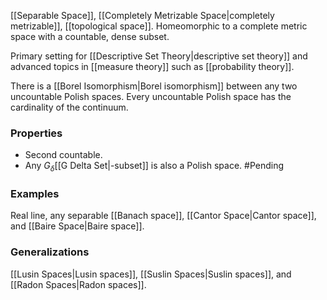 [[Separable Space]], [[Completely Metrizable Space|completely metrizable]], [[topological space]].
Homeomorphic to a complete metric space with a countable, dense subset.

Primary setting for [[Descriptive Set Theory|descriptive set theory]] and advanced topics in [[measure theory]] such as [[probability theory]].

There is a [[Borel Isomorphism|Borel isomorphism]] between any two uncountable Polish spaces.
Every uncountable Polish space has the cardinality of the continuum.

### Properties
- Second countable.
- Any $G_{\delta}$[[G Delta Set|-subset]] is also a Polish space.
#Pending
### Examples
Real line, any separable [[Banach space]], [[Cantor Space|Cantor space]], and [[Baire Space|Baire space]].

### Generalizations
[[Lusin Spaces|Lusin spaces]], [[Suslin Spaces|Suslin spaces]], and [[Radon Spaces|Radon spaces]].